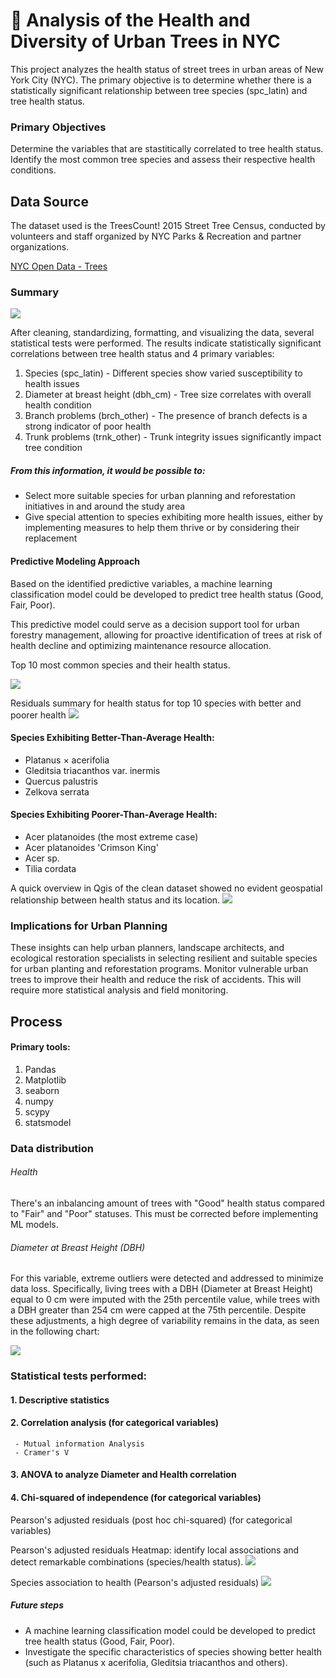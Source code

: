 # 🌳 Analysis of the Health and Diversity of Urban Trees in NYC
This project analyzes the health status of street trees in urban areas of New York City (NYC). The primary objective is to determine whether there is a statistically significant relationship between tree species (spc_latin) and tree health status.

### Primary Objectives
Determine the variables that are stastitically correlated to tree health status.
Identify the most common tree species and assess their respective health conditions.

## Data Source
The dataset used is the TreesCount! 2015 Street Tree Census, conducted by volunteers and staff organized by NYC Parks & Recreation and partner organizations.

 [NYC Open Data - Trees](https://data.cityofnewyork.us/browse?q=trees&sortBy=relevance&page=1&pageSize=20)

### Summary 
![](images/metrics.png)

After cleaning, standardizing, formatting, and visualizing the data, several statistical tests were performed. The results indicate statistically significant correlations between tree health status and 4 primary variables:

1. Species (spc_latin) - Different species show varied susceptibility to health issues
2. Diameter at breast height (dbh_cm) - Tree size correlates with overall health condition
3. Branch problems (brch_other) - The presence of branch defects is a strong indicator of poor health
4. Trunk problems (trnk_other) - Trunk integrity issues significantly impact tree condition
   
##### From this information, it would be possible to:

- Select more suitable species for urban planning and reforestation initiatives in and around the study area
- Give special attention to species exhibiting more health issues, either by implementing measures to help them thrive or by considering their replacement

#### Predictive Modeling Approach
Based on the identified predictive variables, a machine learning classification model could be developed to predict tree health status (Good, Fair, Poor). 

This predictive model could serve as a decision support tool for urban forestry management, allowing for proactive identification of trees at risk of health decline and optimizing maintenance resource allocation.


Top 10 most common species and their health status.

![](images/dashboard.png)

Residuals summary for health status for top 10 species with better and poorer health
![](images/species_health_comparision.png)

#### Species Exhibiting Better-Than-Average Health:
- Platanus × acerifolia
- Gleditsia triacanthos var. inermis
- Quercus palustris
- Zelkova serrata
  
#### Species Exhibiting Poorer-Than-Average Health:
- Acer platanoides (the most extreme case)
- Acer platanoides 'Crimson King'
- Acer sp.
- Tilia cordata

A quick overview in Qgis of the clean dataset showed no evident geospatial relationship between health status and its location.
![](images/submaps.png) 

### Implications for Urban Planning
These insights can help urban planners, landscape architects, and ecological restoration specialists in selecting resilient and suitable species for urban planting and reforestation programs.
Monitor vulnerable urban trees to improve their health and reduce the risk of accidents. This will require more statistical analysis and field monitoring.

## Process

#### Primary tools:
1. Pandas
2. Matplotlib
3. seaborn 
4. numpy 
5. scypy
6. statsmodel

### Data distribution
###### Health
There's an inbalancing amount of trees with "Good" health status compared to "Fair" and "Poor" statuses. This must be corrected before implementing ML models.

###### Diameter at Breast Height (DBH)
For this variable, extreme outliers were detected and addressed to minimize data loss. Specifically, living trees with a DBH (Diameter at Breast Height) equal to 0 cm were imputed with the 25th percentile value, while trees with a DBH greater than 254 cm were capped at the 75th percentile. Despite these adjustments, a high degree of variability remains in the data, as seen in the following chart:

![](images/dbh_distribution_by_health.png) 


### Statistical tests performed:
#### 1. Descriptive statistics
#### 2. Correlation analysis (for categorical variables)
     - Mutual information Analysis
     - Cramer's V
#### 3. ANOVA to analyze Diameter and Health correlation

#### 4. Chi-squared of independence (for categorical variables)
Pearson's adjusted residuals (post hoc chi-squared) (for categorical variables)


Pearson's adjusted residuals Heatmap: identify local associations and detect remarkable combinations (species/health status). 
![](images/species_map_by_health.png) 

Species association to health (Pearson's adjusted residuals)
![](images/species_health_comparision.png) 

##### Future steps
- A machine learning classification model could be developed to predict tree health status (Good, Fair, Poor). 
- Investigate the specific characteristics of species showing better health (such as Platanus x acerifolia, Gleditsia triacanthos and others).
